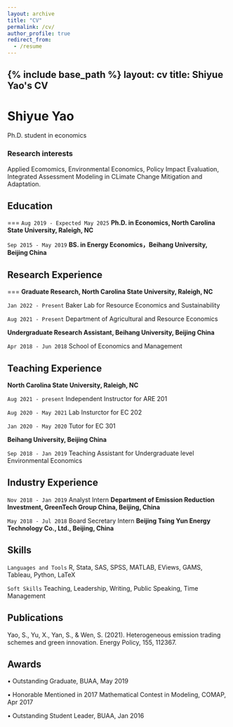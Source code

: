 ```yaml
---
layout: archive
title: "CV"
permalink: /cv/
author_profile: true
redirect_from:
  - /resume
---
```


{% include base_path %}
layout: cv
title: Shiyue Yao's CV
---
# Shiyue Yao
Ph.D. student in economics 

### Research interests
Applied Ecomomics, Environmental Economics, Policy Impact Evaluation, Integrated Assessment Modeling in CLimate Change Mitigation and Adaptation.


## Education
===
`Aug 2019 - Expected May 2025`
__Ph.D. in Economics, North Carolina State University, Raleigh, NC__

`Sep 2015 - May 2019`
__BS. in Energy Economics，Beihang University, Beijing China__


## Research Experience
===
__Graduate Research, North Carolina State University, Raleigh, NC__

`Jan 2022 - Present` Baker Lab for Resource Economics and Sustainability 

`Aug 2021 - Present` Department of Agricultural and Resource Economics


__Undergraduate Research Assistant, Beihang University, Beijing China__

`Apr 2018 - Jun 2018` School of Economics and Management

## Teaching Experience

__North Carolina State University, Raleigh, NC__

`Aug 2021 - present` Independent Instructor for ARE 201 

`Aug 2020 - May 2021` Lab Insturctor for EC 202

`Jan 2020 - May 2020` Tutor for EC 301

__Beihang University, Beijing China__

`Sep 2018 - Jan 2019` Teaching Assistant for Undergraduate level Environmental Economics


## Industry Experience

`Nov 2018 - Jan 2019` Analyst Intern __Department of Emission Reduction Investment, GreenTech Group China, Beijing, China__

`May 2018 - Jul 2018` Board Secretary Intern __Beijing Tsing Yun Energy Technology Co., Ltd., Beijing, China__

## Skills


`Languages and Tools` R, Stata, SAS, SPSS, MATLAB, EViews, GAMS, Tableau, Python, LaTeX

`Soft Skills` Teaching, Leadership, Writing, Public Speaking, Time Management


## Publications

Yao, S., Yu, X., Yan, S., & Wen, S. (2021). Heterogeneous emission trading schemes and green innovation.
Energy Policy, 155, 112367.

## Awards

• Outstanding Graduate, BUAA, May 2019

• Honorable Mentioned in 2017 Mathematical Contest in Modeling, COMAP, Apr 2017

• Outstanding Student Leader, BUAA, Jan 2016

<!-- ### Footer

Last updated: June 2022 -->


